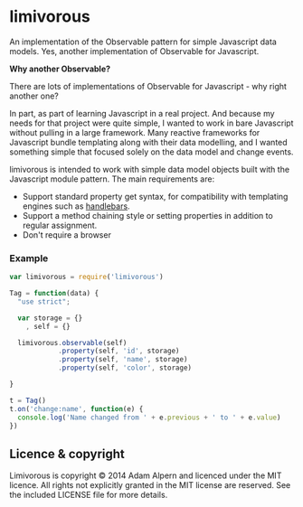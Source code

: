# limivorous

 An implementation of the Observable pattern for simple Javascript
 data models. Yes, another implementation of Observable for
 Javascript.

**Why another Observable?**

There are lots of implementations of Observable for Javascript - why
right another one?

In part, as part of learning Javascript in a real project. And because
my needs for that project were quite simple, I wanted to work in bare
Javascript without pulling in a large framework. Many reactive
frameworks for Javascript bundle templating along with their data
modelling, and I wanted something simple that focused solely on the
data model and change events.

limivorous is intended to work with simple data model objects built
with the Javascript module pattern. The main requirements are:

* Support standard property get syntax, for compatibility with
  templating engines such as [handlebars](http://handlebarsjs.com/).
* Support a method chaining style or setting properties in addition to
  regular assignment.
* Don't require a browser

### Example

```javascript
var limivorous = require('limivorous')

Tag = function(data) {
  "use strict";

  var storage = {}
    , self = {}

  limivorous.observable(self)
            .property(self, 'id', storage)
            .property(self, 'name', storage)
            .property(self, 'color', storage)

}

t = Tag()
t.on('change:name', function(e) {
  console.log('Name changed from ' + e.previous + ' to ' + e.value)
})
```

## Licence & copyright

Limivorous is copyright &copy; 2014 Adam Alpern and licenced under the
MIT licence. All rights not explicitly granted in the MIT license are
reserved. See the included LICENSE file for more details.
